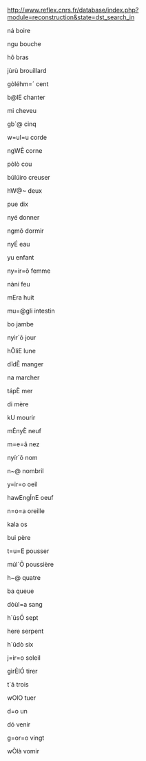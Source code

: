 http://www.reflex.cnrs.fr/database/index.php?module=reconstruction&state=dst_search_in

ná boire

ngu bouche

hõ bras

jùrù brouillard

gòléhm=´ cent

b@lE chanter

mi cheveu

gb`@ cinq

w=ul=u corde 

ngWẼ corne

pòlò cou

búlúiro creuser

hW@~ deux

pue dix

nyé donner

ngmõ dormir

nyÉ eau

yu enfant

ny=ir=õ femme

nàní feu

mEra huit

mu=@gli intestin

bo jambe

nyìr`õ jour

hÕliE lune

dĩdẼ manger

na marcher

tápÈ mer 

di mère

kU mourir

mÉnyÈ neuf

m=e=ã nez

nyír´õ nom

n~@ nombril

y=ir=o oeil

hawEngĨnE oeuf

n=o=a oreille

kala os

bui père

t=u=E pousser

múl`Õ poussière

h~@ quatre

ba queue

dòùl=a sang

h`ũsÓ sept

here serpent

h´ũdò six

j=ir=o soleil 

gìrÈlÓ tirer

t´ã trois

wOlO tuer

d=o un

dó venir 

g=or=o vingt

wÒlà vomir 







